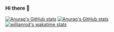 ### Hi there 👋

<!--
**Sotoriva/Sotoriva** is a ✨ _special_ ✨ repository because its `README.md` (this file) appears on your GitHub profile.

Here are some ideas to get you started:

- 🔭 I’m currently working on ...
- 🌱 I’m currently learning ...
- 👯 I’m looking to collaborate on ...
- 🤔 I’m looking for help with ...
- 💬 Ask me about ...
- 📫 How to reach me: ...
- 😄 Pronouns: ...
- ⚡ Fun fact: ...
-->
[![Anurag's GitHub stats](https://github-readme-stats.vercel.app/api?username=sotoriva&theme=dracula&show_icons=true)](https://github.com/sotoriva/github-readme-stats)
[![Anurag's GitHub stats](https://github-readme-stats-eight-theta.vercel.app/api/top-langs/?username=sotoriva&layout=compact&langs_count=8&theme=dracula)](https://github.com/sotoriva/github-readme-stats)
[![willianrod's wakatime stats](https://github-readme-stats.vercel.app/api/wakatime?username=Sotoriva&theme=dracula&layout=compact)](https://github.com/sotoriva/github-readme-stats)
